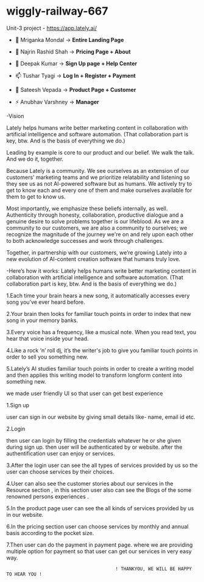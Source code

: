 # wiggly-railway-667
Unit-3 project - https://app.lately.ai/


- 🔭 Mriganka Mondal -> **Entire Landing Page**

- 🌱 Najrin Rashid Shah -> **Pricing Page + About**

- 💬 Deepak Kumar -> **Sign Up page + Help Center**

- 📫 Tushar Tyagi -> **Log In + Register + Payment**

- 👑 Sateesh Vepada -> **Product Page + Customer**

- ⚡ Anubhav Varshney -> **Manager**

-Vision

Lately helps humans write better marketing content in collaboration with artificial intelligence and software automation. (That collaboration part is key, btw. And is the basis of everything we do.)

Leading by example is core to our product and our belief. We walk the talk. And we do it, together.

Because Lately is a community. We see ourselves as an extension of our customers' marketing teams and we prioritize relatability and listening so they see us as not AI-powered software but as humans. We actively try to get to know each and every one of them and make ourselves available for them to get to know us.

Most importantly, we emphasize these beliefs internally, as well. Authenticity through honesty, collaboration, productive dialogue and a genuine desire to solve problems together is our lifeblood. As we are a community to our customers, we are also a community to ourselves; we recognize the magnitude of the journey we're on and rely upon each other to both acknowledge successes and work through challenges.

Together, in partnership with our customers, we’re growing Lately into a new evolution of AI-content creation software that humans truly love. 

-Here’s how it works:
Lately helps humans write better marketing content in collaboration with artificial intelligence and software automation. (That collaboration part is key, btw. And is the basis of everything we do.)

1.Each time your brain hears a new song, it automatically accesses every song you’ve ever heard before.


2.Your brain then looks for familiar touch points in order to index that new song in your memory banks.


3.Every voice has a frequency, like a musical note. When you read text, you hear that voice inside your head.


4.Like a rock ‘n’ roll dj, it’s the writer's job to give you familiar touch points in order to sell you something new.


5.Lately’s AI studies familiar touch points in order to create a writing model and then applies this writing model to transform longform content into something new.

we made user friendly UI so that user can get best experience 


1.Sign up

  user can sign in our website by giving small details like- name, email id etc.
  
  
2.Login


  then user can login by filling the credentials whatever he or she given during sign up. then user will be authenticated by or website. after the authentification       user can enjoy or services.
  
  
3.After the login user can see the all types of services provided by us so the user can choose services by their choices.


4.User can also see the customer stories about our services in the Resource section , in this section user also can see the Blogs of the some renowned persons experiences .


5.In the product page user can see the all kinds of services provided by us in our website.


6.In the pricing section user can choose services by monthly and annual basis according to the pocket size.


7.Then user can do the payment in payment page. where we are providing multiple option for payment so that user can get our services in very easy way.


                                            ! THANKYOU, WE WILL BE HAPPY TO HEAR YOU !
